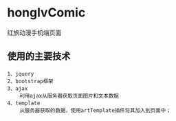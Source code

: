 # honglvComic
红旅动漫手机端页面
##  使用的主要技术
	1、jquery
	2、bootstrap框架	
	3、ajax
  		利用ajax从服务器获取页面图片和文本数据
	4、template
  		从服务器获取的数据，使用artTemplate插件将其加入到页面中；
